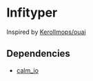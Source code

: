 # Infityper

Inspired by [Kerollmops/ouai](https://github.com/Kerollmops/ouai)

## Dependencies

- [calm_io](https://crates.io/calm_io)
